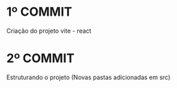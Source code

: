 # 1º COMMIT #
  Criação do projeto vite - react

# 2º COMMIT #
  Estruturando o projeto (Novas pastas adicionadas em src)